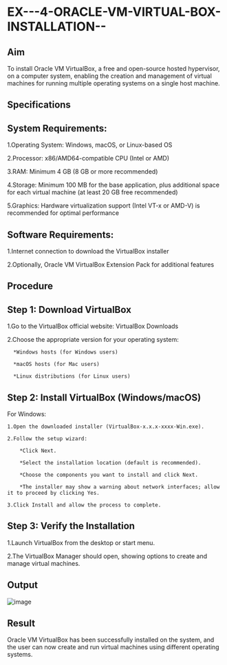 # EX---4-ORACLE-VM-VIRTUAL-BOX-INSTALLATION--

## Aim
To install Oracle VM VirtualBox, a free and open-source hosted hypervisor, on a computer system, enabling the creation and management of virtual machines for running multiple operating systems on a single host machine.

## Specifications
## System Requirements:
  1.Operating System: Windows, macOS, or Linux-based OS
  
  2.Processor: x86/AMD64-compatible CPU (Intel or AMD)
  
  3.RAM: Minimum 4 GB (8 GB or more recommended)
  
  4.Storage: Minimum 100 MB for the base application, plus additional space for each virtual machine (at least 20 GB free recommended)
  
  5.Graphics: Hardware virtualization support (Intel VT-x or AMD-V) is recommended for optimal performance
  
## Software Requirements:
  1.Internet connection to download the VirtualBox installer
  
  2.Optionally, Oracle VM VirtualBox Extension Pack for additional features

## Procedure
## Step 1: Download VirtualBox
  1.Go to the VirtualBox official website: VirtualBox Downloads
  
  2.Choose the appropriate version for your operating system:
  
      *Windows hosts (for Windows users)
      
      *macOS hosts (for Mac users)
      
      *Linux distributions (for Linux users)
  
## Step 2: Install VirtualBox (Windows/macOS)
  For Windows:
  
    1.Open the downloaded installer (VirtualBox-x.x.x-xxxx-Win.exe).
    
    2.Follow the setup wizard:
    
        *Click Next.
        
        *Select the installation location (default is recommended).
        
        *Choose the components you want to install and click Next.
        
        *The installer may show a warning about network interfaces; allow it to proceed by clicking Yes.
        
    3.Click Install and allow the process to complete.

## Step 3: Verify the Installation
1.Launch VirtualBox from the desktop or start menu.

2.The VirtualBox Manager should open, showing options to create and manage virtual machines.

## Output
![image](https://github.com/user-attachments/assets/aead859f-7a04-45f3-9380-3b4b1d28ffae)

## Result
Oracle VM VirtualBox has been successfully installed on the system, and the user can now create and run virtual machines using different operating systems.
